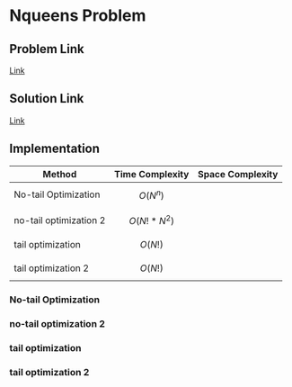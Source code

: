# Nqueens Problem


## Problem Link
[Link](https://www.geeksforgeeks.org/problems/n-queen-problem0315/1)
## Solution Link

[Link](https://www.geeksforgeeks.org/n-queen-problem-backtracking-3/)
## Implementation  
 

|Method|Time Complexity|Space Complexity |
|--------------------------------|---------------------------------------------|-----------------------------------|
|No-tail Optimization|$$O(N^{n})$$||
|no-tail optimization 2|$$O(N! * N^{2})$$||
|tail optimization |$$O(N!) $$||
|tail optimization 2|$$O(N!) $$||
### No-tail Optimization


### no-tail optimization 2

### tail optimization 



### tail optimization 2
